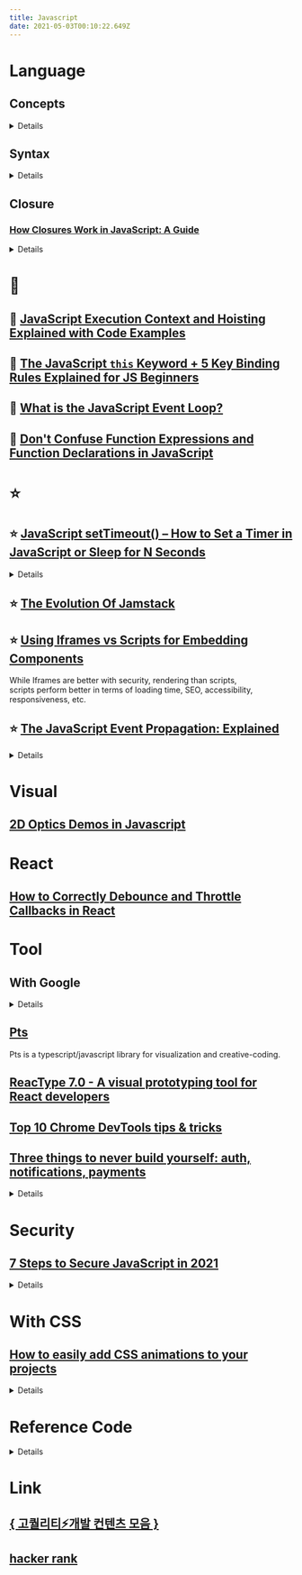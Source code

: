```yaml
---
title: Javascript
date: 2021-05-03T00:10:22.649Z
---
```

# Language

## Concepts

<details>

### [Map of Javascript](https://github.com/mechaniac/Map-of-Javascript)

### [Classes vs. prototypal inheritance in vanilla JS](https://gomakethings.com/classes-vs.-prototypal-inheritance-in-vanilla-js/)

</details>

## Syntax

<details>

### [Modern Javascript: Everything you missed over the last 10 years](https://turriate.com/articles/modern-javascript-everything-you-missed-over-10-years) for terminology

</details>

## Closure

### [How Closures Work in JavaScript: A Guide](https://javascript.plainenglish.io/closures-in-javascript-37182198dc20)

<details>

A **closure** is a combination of a function bundled together (enclosed) with references to its surrounding state (the **lexical environment**).

In other words, a closure gives you **access to an outer function’s scope from an inner function**. In JavaScript, closures are created every time a function is created, at function creation time.

#### Disadvantages of Closures
- Closures prevent variables inside functions from being released by memory i.e. as long as the closure is active, the memory can’t be garbage collected. These variables will occupy memory and consume a lot of memory, which may lead to **memory leakage.** The solution to this problem is to delete all unnecessary local variables in time when these variables are not used i.e., set closure to null.

- Creating a function inside a function leads to duplicity in memory and causes the **slowing down of the application**. The solution to this problem is to use closures only when you need privacy. Otherwise, use module patterns to create new objects with shared methods.

</details>

# 🌟

## 🌟 [JavaScript Execution Context and Hoisting Explained with Code Examples](https://www.freecodecamp.org/news/javascript-execution-context-and-hoisting/)

## 🌟 [The JavaScript `this` Keyword + 5 Key Binding Rules Explained for JS Beginners](https://www.freecodecamp.org/news/javascript-this-keyword-binding-rules/)

## 🌟 [What is the JavaScript Event Loop?](https://javascript.plainenglish.io/what-the-heck-is-event-loop-78ac3c6bde90)

## 🌟 [Don't Confuse Function Expressions and Function Declarations in JavaScript](https://dmitripavlutin.com/javascript-function-expressions-and-declarations/)

# ⭐

## ⭐ [JavaScript setTimeout() – How to Set a Timer in JavaScript or Sleep for N Seconds](https://www.freecodecamp.org/news/javascript-settimeout-how-to-set-a-timer-in-javascript-or-sleep-for-n-seconds/)

<details>

setTimeout() method syntax

```javascript
setTimeout(function, milliseconds, parameter1, parameter2, ...);
```

setTimeout() with additional parameters for the function

```javascript
function greeting(name, role) {
  console.log(`Hello, my name is ${name}`);
  console.log(`I'm a ${role}`);
}

setTimeout(greeting, 3000, "Nathan", "Software developer");
```

Now you may be thinking, "why not just pass the parameters directly to the function?"

This is because if you pass the parameters directly like this:

```javascript
setTimeout(greeting("Nathan", "Software developer"), 3000);
```

Then JavaScript will immediately execute the function without waiting, because you're passing a function call and not a function reference as the first parameter.

</details>


## ⭐ [The Evolution Of Jamstack](https://www.smashingmagazine.com/2021/05/evolution-jamstack/)

## ⭐ [Using Iframes vs Scripts for Embedding Components](https://blog.bitsrc.io/using-iframes-vs-scripts-for-embedding-components-e30eb569cb46)

While Iframes are better with security, rendering than scripts,\
scripts perform better in terms of loading time, SEO, accessibility, responsiveness, etc.

## ⭐️ [The JavaScript Event Propagation: Explained](https://javascript.plainenglish.io/event-propagation-in-javascript-4478852695cf)

<details>

### Event Delegation

- Event delegation is the technique of handling events on our web page in a better way. Event delegation is **based upon event bubbling.** So just because **event bubbling exists, event delegation also exists.**
- On our web page we have a number of events, and as an application grows events also keep on increasing. At some point in time, we have a lot of event handlers just hanging around on our web page, which is a critical performance bottleneck. So that is why we use event delegation.
- Suppose in e-commerce sites we have a lot of categories, like laptops, shoes, fashion, etc. So whenever we click on a laptop it takes to laptops and so on. Generally, we attach event listeners to each category. And that is not a good way to do it, we can have infinite categories.
- A better way to handle this is, instead of attaching event handlers to each and every child element or HTML element individually, we should rather attach event handlers to the parent of these elements.
- **Single event handler to parent.** Then on click of the child element, events will bubble out to their parents. The parent is listening to all the events happening in the child elements.

### Accessing Propagation Information

- **e.target** references the event target.
- **e.currentTarget** is the node on which the running listener was registered on. This is the same value of the listener invocation context, i.e, the value referenced by the `this` keyword.
- We can even find out the current phase with **e.eventPhase**. It is an integer that refers to one of the three `Event` constructor constants `CAPTURING_PHASE`, `BUBBLING_PHASE` and `AT_TARGET`.

### Stopping Immediate Propagation

### Event Cancellation

Some events are associated with a **default action that the browser executes at the end of the propagation**. For instance, the click on a link element or the click on a form submit button causes the browser to navigate to a new page, or submit the form respectively.

It is possible to avoid the execution of such default actions with the event cancellation, by calling yet another method of the event object, **e.preventDefault**, in a listener. But this method does not stop the event from bubbling up the DOM.

However, there is one more way to **return false**. It prevents the browser's default behavior, prevents the event from bubbling up the DOM, and immediately returns from any callback.

```
return false = e.preventDefault + stopPropagation + (stops callback execution)
```

</details>

# Visual

## [2D Optics Demos in Javascript](https://www.philipzucker.com/aesthetic-javascript-eduction/)

# React

## [How to Correctly Debounce and Throttle Callbacks in React](https://dmitripavlutin.com/react-throttle-debounce/)

# Tool

## With Google

<details>

### [How to Use Node.js with Google Sheets](https://javascript.plainenglish.io/how-to-use-node-js-with-google-sheets-c256c26e10fc)

### [Embedding Google Forms in a Static Website Without iFrames](https://spin.atomicobject.com/2021/05/20/embedding-google-forms/)

</details>

## [Pts](https://github.com/williamngan/pts)

Pts is a typescript/javascript library for visualization and creative-coding.

## [ReacType 7.0 - A visual prototyping tool for React developers](https://reactype.io/#reactype7)

## [Top 10 Chrome DevTools tips & tricks](https://areknawo.com/top-10-chrome-devtools-tips-tricks/)

## [Three things to never build yourself: auth, notifications, payments](https://news.ycombinator.com/item?id=27144930)

<details>

rgbrenner 4 hours ago [–]

Never outsource Auth. Maintain control over user accounts. That's the life blood of your business. If you have to ask everyone to reset their password because your auth provider increases their pricing or goes out of business, the churn will likely kill your company.
I would say the same for Stripe, but at least they'll help you migrate off their platform. Auth providers cant help you because the passwords are hashed... You need the same algo or you cant authenticate using the data they have.

And the only way off without a mass password reset is a silent migration in the background: migrate the user when they login.. but we all know that will take months and you will never get 100% to login during the migration period.

Pick an auth provider and you better believe in their business as much as your own. You will incur damage when you leave.

reply


mooreds 4 hours ago [–]

You can also choose to self host. Keycloak and FusionAuth (disclosure, I am an employee) let you self host. You then have the user database in your systems.

> And the only way off without a mass password reset is a silent migration in the background: migrate the user when they login.. but we all know that will take months and you will never get 100% to login during the migration period.

Actually, not true. I can't speak for every auth provider, but FusionAuth and Auth0 both let you have the password hashes. If you know the algo (ask your provider!), you can load the hashes (and other ancillary password data like the salt) and your users will never be the wiser.

Here's a guide I wrote about how to migrate off of Auth0: https://fusionauth.io/docs/v1/tech/guides/auth0-migration/ The end goal of the guide is to move to FusionAuth, but the steps to get your password hashes out of Auth0 (the 'Exporting Users' section) will work no matter where you migrate to.

reply


sixhobbits 2 hours ago [–]

+1.
I maintained and extended a self rolled auth system built on top of django and it was a constant headache. We lost weeks of engineering productivity fighting with keeping the various libraries up to date and running into the usual "forgot password" edgecases.

I spent a few days with FusionAuth for a demo project and once I grokked it I really wished we had used it or something similar instead. Amazing abstraction layer to have at your disposal.

</details>

# Security

## [7 Steps to Secure JavaScript in 2021](https://blog.bitsrc.io/8-steps-to-secure-javascript-in-2021-6d54d5415264)

<details>

### JavaScript Integrity Checks

```HTML
<script src="https://code.jquery.com/jquery-3.3.1.slim.min.js" integrity="sha384-q8i/X+965DzO0rT7abK41JStQIAqVgRVzpbzo5smXKp4YfRvH+8abtTE1Pi6jizo" crossorigin="anonymous">
</script>
```

### Frequent Tests for NPM Vulnerabilities

Lately, GitHub introduced a bot name Dependabot, to scan the NPM dependencies automatically and notify you by email stating the risks.

Besides, suppose you enabled the “automated security fix PRs” option. In that case, GitHub will send an automated PR to fix these issues, addressing the security risks in advance.

### Keep Minor and Patch Version Updates Enabled

Have you ever seen ^ or ~ symbol in front of any NPM package version? These symbols indicate the automatic version bump for minor and patch versions.

</details>

# With CSS

## [How to easily add CSS animations to your projects](https://gomakethings.com/how-to-easily-add-css-animations-to-your-projects/)

<details>

For years, my go-to recommendation for CSS animations was [animate.css by Daniel Eden](https://animate.style/).

It’s a great library, but it also *a library*. I generally only need one or two animations, and it includes way more stuff than I typically want in a project.

So I was delighted to discover [Animista by Ana Travis](https://animista.net/) last week. Animista is a tool that lets you select the animation you want, and then copy/paste the CSS for it into your project.

### Important accessibility concerns

Animations can make people who experience motion sickness, vertigo, and other conditions physically sick, dizzy, and disoriented.

Both Windows and macOS provide a way to disable animations at the operating system level, *and* tell websites that they would prefer not to see them as well.

We can access this setting through a CSS media query: `prefers-reduced-motion`.

```css
@media (prefers-reduced-motion: reduce) {
	/* The user does not want animations */
}

@media (prefers-reduced-motion: no-preference) {
	/* The user is OK with animations */
}
```

</details>

# Reference Code

<details>

## [Snake code golf](https://codepen.io/SleepyPierre/pen/WNpxLZN?editors=0010)

```javascript
const root = document.getElementById('root');
const color = (i, j, c) => root.children[i].children[j].style.backgroundColor = c;
const isInSnake = (x, y) => s.locs.some(l => l[0] === x && l[1] === y);
const newS = () => ({ locs: [[n / 2, n / 2]], food: null, tdir: 0, dir:0 , timeout: 0 });
let n = 20, s;
document.onkeydown = ({ keyCode: k }) => {
  if (k === 13) {
    root.innerHTML = Array(n).fill('<div>' + Array(n).fill('<div></div>').join('') + '</div>').join('');
    if (s) clearTimeout(s.timeout);
    s = newS();
    gameLoop();
  }
  if (k > 36 && k < 41 && s.dir % 2 == k % 2) s.tdir = k - 37;
};
const gameLoop = () => {
  document.getElementById('score').textContent = s.locs.length - 1;
  s.dir = s.tdir;
  while (!s.food || isInSnake(...s.food)) s.food = [0,0].map(() => Math.floor(Math.random() * n)); 
  color(...s.food, '#eee');
  const [x, y] = s.locs[0].map((n, i) => s.dir % 2 !== i ? n + s.dir + i - 2 : n);
  if ([x, y].every((n, i) => n === s.food[i])) s.food = null;
  else if (Math.min(x, y) < 0 || Math.max(x, y) >= n || isInSnake(x, y)) return;
  else color(...s.locs.pop(), '#333');
  s.locs.unshift([x, y]);
  color(x, y, '#5a7');
  s.timeout = setTimeout(gameLoop, 250)
};
```

</details>

# Link

## [{ 고퀄리티⚡개발 컨텐츠 모음 }](https://github.com/Integerous/goQuality-dev-contents)

## [hacker rank](https://www.hackerrank.com/)